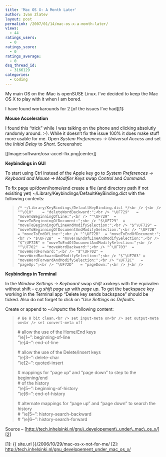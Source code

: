 ```yaml
---
title: 'Mac OS X: A Month Later'
author: Ivan Zlatev
layout: post
permalink: /2007/01/14/mac-os-x-a-month-later/
views:
  - 44
ratings_users:
  - 0
ratings_score:
  - 0
ratings_average:
  - 0
dsq_thread_id:
  - 3166129
categories:
  - Coding
---
```

My main OS on the iMac is openSUSE Linux. I&#8217;ve decided to keep the Mac OS X to play with it when I am bored.

I have found workarounds for 2 [of the issues I&#8217;ve had][1]:

**Mouse Acceleration**

I found this &#8220;trick&#8221; while I was talking on the phone and clicking absolutly randomly around. :-). While it doesn&#8217;t fix the issue 100% it does make stuff more usable for me. Open *System Preferences -> Universal Access* and set the *Initial Delay* to *Short*. Screenshot:

[[Image:software/osx-accel-fix.png|center]]

**Keybindings in GUI**

To start using Ctrl instead of the Apple key go to *System Preferences -> Keyboard and Mouse -> Modifier Keys* swap *Control* and *Command*.

To fix page up/down/home/end create a file (and directory path if not exisiting yet) ~/Library/Keybindings/DefaultKeyBinding.dict with the following contents:

> `/* ~/Library/KeyBindings/DefaultKeyBinding.dict */<br />
{<br />
"^\010"    = "deleteWordBackward:";<br />
"\UF729"   = "moveToBeginningOfLine:";<br />
"^\UF729"  = "moveToBeginningOfDocument:";<br />
"$\UF729"  = "moveToBeginningOfLineAndModifySelection:";<br />
"$^\UF729" = "moveToBeginningOfDocumentAndModifySelection:";<br />
"\UF72B"   = "moveToEndOfLine:";<br />
"^\UF72B"  = "moveToEndOfDocument:";<br />
"$\UF72B"  = "moveToEndOfLineAndModifySelection:";<br />
"$^\UF72B" = "moveToEndOfDocumentAndModifySelection:";<br />
"^\UF702"  = "moveWordBackward:";<br />
"^\UF703"  = "moveWordForward:";<br />
"$^\UF702" = "moveWordBackwardAndModifySelection:";<br />
"$^\UF703" = "moveWordForwardAndModifySelection:";<br />
"\UF72C"   = "pageUp:";<br />
"\UF72D"   = "pageDown:";<br />
}<br />
`

**Keybindings in Terminal**

In the *Window Settings -> Keyboard* swap *shift xxx*keys with the equivalen without shift &#8211; e.g *shift page up* with *page up*. To get the backspace key working in the Terminal app &#8220;Delete key sends backspace&#8221; should be ticked. Also do not forget to click on *&#8220;Use Settings as Defaults*.

Create or append to *~/.inputrc* the following content:

> `# Be 8 bit clean.<br />
set input-meta on<br />
set output-meta on<br />
set convert-meta off`
> 
> \# allow the use of the Home/End keys  
> &#8220;\e[1~&#8221;: beginning-of-line  
> &#8220;\e[4~&#8221;: end-of-line
> 
> \# allow the use of the Delete/Insert keys  
> &#8220;\e[3~&#8221;: delete-char  
> &#8220;\e[2~&#8221;: quoted-insert
> 
> \# mappings for &#8220;page up&#8221; and &#8220;page down&#8221; to step to the beginning/end  
> \# of the history  
> &#8220;\e[5~&#8221;: beginning-of-history  
> &#8220;\e[6~&#8221;: end-of-history
> 
> \# alternate mappings for &#8220;page up&#8221; and &#8220;page down&#8221; to search the history  
> \# &#8220;\e[5~&#8221;: history-search-backward  
> \# &#8220;\e[6~&#8221;: history-search-forward

Source &#8211; [http://tech.inhelsinki.nl/gnu\_developement\_under\_mac\_os_x/][2]

 [1]: {{ site.url }}/2006/10/29/mac-os-x-not-for-me/
 [2]: http://tech.inhelsinki.nl/gnu_developement_under_mac_os_x/